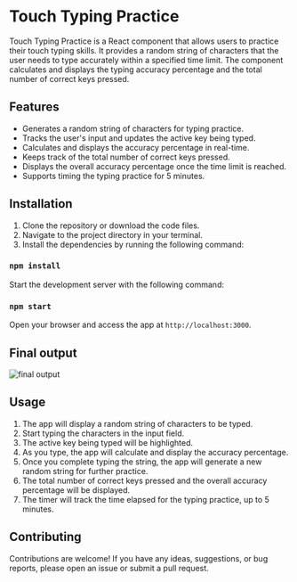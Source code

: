# Touch Typing Practice

Touch Typing Practice is a React component that allows users to practice their touch typing skills. It provides a random string of characters that the user needs to type accurately within a specified time limit. The component calculates and displays the typing accuracy percentage and the total number of correct keys pressed.

## Features

- Generates a random string of characters for typing practice.
- Tracks the user's input and updates the active key being typed.
- Calculates and displays the accuracy percentage in real-time.
- Keeps track of the total number of correct keys pressed.
- Displays the overall accuracy percentage once the time limit is reached.
- Supports timing the typing practice for 5 minutes.

## Installation

1. Clone the repository or download the code files.
2. Navigate to the project directory in your terminal.
3. Install the dependencies by running the following command:

### `npm install`

Start the development server with the following command:

### `npm start`
Open your browser and access the app at `http://localhost:3000`.

## Final output
![final output](https://res.cloudinary.com/dddkunsox/image/upload/v1685004631/Screenshot_2023-05-25_141923_emg3j1.png)
## Usage

1. The app will display a random string of characters to be typed.
2. Start typing the characters in the input field.
3. The active key being typed will be highlighted.
4. As you type, the app will calculate and display the accuracy percentage.
5. Once you complete typing the string, the app will generate a new random string for further practice.
6. The total number of correct keys pressed and the overall accuracy percentage will be displayed.
7. The timer will track the time elapsed for the typing practice, up to 5 minutes.

## Contributing

Contributions are welcome! If you have any ideas, suggestions, or bug reports, please open an issue or submit a pull request.
